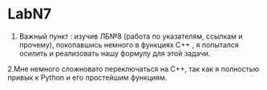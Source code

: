 # LabN7

1. Важный пункт : изучив ЛБ№8 (работа по указателям, ссылкам и прочему), покопавшись немного в функциях С++ , я попытался осилить и реализовать нашу формулу для этой задачи.

2.Мне немного сложновато переключаться на C++, так как я полностью привык к Python и его простейшим функциям.


